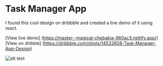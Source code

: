 # Task Manager App

I found this cool design on dribbble and created a live demo of it using react.

[View live demo] (https://master--magical-chebakia-960ac3.netlify.app/)
[View on dribble] (https://dribbble.com/shots/14532608-Task-Manager-App-Design)

![alt text](https://cdn.dribbble.com/users/4189231/screenshots/14532608/media/0649aa76f8f52ed8421b281956cf1d80.png)
